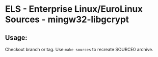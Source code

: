 # ELS - Enterprise Linux/EuroLinux Sources - mingw32-libgcrypt
 
## Usage:
  Checkout branch or tag. Use `make sources` to recreate  SOURCE0 archive.
